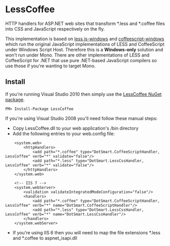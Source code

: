 # LessCoffee

HTTP handlers for ASP.NET web sites that transform *.less and *.coffee files into CSS and JavaScript respectively on the fly.

This implementation is based on [less.js-windows](https://github.com/duncansmart/less.js-windows) and [coffeescript-windows](https://github.com/duncansmart/coffeescript-windows) which run the original JavaScript implementations of LESS and CoffeeScript under Windows Script Host. Therefore this is a **Windows-only** solution and won't run under Mono. There are other implementations of LESS and CoffeeScript for .NET that use pure .NET-based JavaScript compilers so use those if you're wanting to target Mono.

## Install

If you're running Visual Studio 2010 then simply use the [LessCoffee NuGet package](http://nuget.org/List/Packages/LessCoffee).

    PM> Install-Package LessCoffee

If you're using Visual Studio 2008 you'll need follow these manual steps:

* Copy LessCoffee.dll to your web application's /bin directory
* Add the following entries to your web.config file:

```
    <system.web>
        <httpHandlers>
            <add path="*.coffee" type="DotSmart.CoffeeScriptHandler, LessCoffee" verb="*" validate="false"/>
            <add path="*.less" type="DotSmart.LessCssHandler, LessCoffee" verb="*" validate="false"/>
        </httpHandlers>
    </system.web>

    <!-- IIS 7 -->
    <system.webServer>
        <validation validateIntegratedModeConfiguration="false"/>
        <handlers>
            <add path="*.coffee" type="DotSmart.CoffeeScriptHandler, LessCoffee" verb="*" name="DotSmart.CoffeeScriptHandler"/>
            <add path="*.less" type="DotSmart.LessCssHandler, LessCoffee" verb="*" name="DotSmart.LessCssHandler"/>
        </handlers>
    </system.webServer>
```

* If you're using IIS 6 then you will need to map the file extensions *.less and *.coffee to aspnet_isapi.dll
